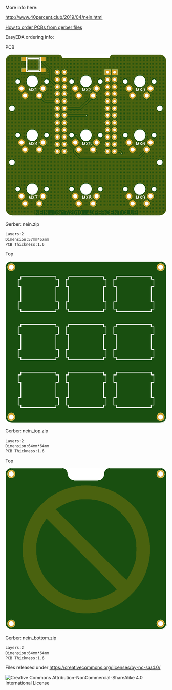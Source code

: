 More info here:

http://www.40percent.club/2019/04/nein.html

[How to order PCBs from gerber files](http://www.40percent.club/2017/03/ordering-pcb.html)

EasyEDA ordering info:

PCB

![nein](nein.png)

Gerber: nein.zip

    Layers:2
    Dimension:57mm*57mm
    PCB Thickness:1.6
	
Top

![nein_top](nein_top.png)

Gerber: nein_top.zip

    Layers:2
    Dimension:64mm*64mm
    PCB Thickness:1.6
	
Top

![nein_bottom](nein_bottom.png)

Gerber: nein_bottom.zip

    Layers:2
    Dimension:64mm*64mm
    PCB Thickness:1.6
	
Files released under https://creativecommons.org/licenses/by-nc-sa/4.0/

![Creative Commons Attribution-NonCommercial-ShareAlike 4.0 International License](https://i.creativecommons.org/l/by-nc-sa/4.0/88x31.png)
